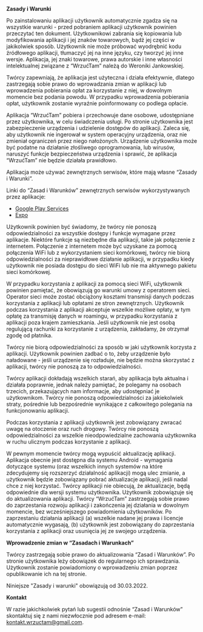 **Zasady i Warunki**

Po zainstalowaniu aplikacji użytkownik automatycznie zgadza się na wszystkie warunki - przed pobraniem aplikacji użytkownik powinien przeczytać ten dokument. Użytkownikowi zabrania się kopiowania lub modyfikowania aplikacji i jej znaków towarowych, bądź jej części w jakikolwiek sposób. Użytkownik nie może próbować wyodrębnić kodu źródłowego aplikacji, tłumaczyć jej na inne języku, czy tworzyć jej inne wersje. Aplikacja, jej znaki towarowe, prawa autorskie i inne własności intelektualnej związane z “WrzućTam” należą do Weroniki Jankowskiej.

Twórcy zapewniają, że aplikacja jest użyteczna i działa efektywnie, dlatego zastrzegają sobie prawo do wprowadzania zmian w aplikacji lub wprowadzenia pobierania opłat za korzystanie z niej, w dowolnym momencie bez podania powodu. W przypadku wprowadzenia pobierania opłat, użytkownik zostanie wyraźnie poinformowany co podlega opłacie.

Aplikacja “WrzućTam” pobiera i przechowuje dane osobowe, udostępniane przez użytkownika, w celu świadczenia usługi. Po stronie użytkownika jest zabezpieczenie urządzenia i udzielenie dostępów do aplikacji. Zaleca się, aby użytkownik nie ingerował w system operacyjny urządzenia, oraz nie zmieniał ograniczeń przez niego nałożonych. Urządzenie użytkownika może być podatne na działanie złośliwego oprogramowania, lub wirusów, naruszyć funkcje bezpieczeństwa urządzenia i sprawić, że aplikacja “WrzućTam” nie będzie działała prawidłowo.

Aplikacja może używać zewnętrznych serwisów, które mają własne “Zasady i Warunki”.

Linki do “Zasad i Warunków” zewnętrznych serwisów wykorzystywanych przez aplikacje:

*   [Google Play Services](https://policies.google.com/terms)
*   [Expo](https://expo.io/terms)

Użytkownik powinien być świadomy, że twórcy nie ponoszą odpowiedzialności za wszystkie dostępy i funkcje wymagane przez aplikacje. Niektóre funkcje są niezbędne dla aplikacji, takie jak połączenie z internetem. Połączenie z internetem może być uzyskane za pomocą połączenia WiFi lub z wykorzystaniem sieci komórkowej, twórcy nie biorą odpowiedzialności za nieprawidłowe działanie aplikacji, w przypadku kiedy użytkownik nie posiada dostępu do sieci WiFi lub nie ma aktywnego pakietu sieci komórkowej.

W przypadku korzystania z aplikacji za pomocą sieci WiFi, użytkownik powinien pamiętać, że obowiązują go warunki umowy z operatorem sieci. Operator sieci może zostać obciążony kosztami transmisji danych podczas korzystania z aplikacji lub opłatami ze stron zewnętrznych. Użytkownik podczas korzystania z aplikacji akceptuje wszelkie możliwe opłaty, w tym opłatę za transmisję danych w roamingu, w przypadku korzystania z aplikacji poza krajem zamieszkania. Jeśli użytkownik nie jest osobą regulującą rachunki za korzystanie z urządzenia, zakładamy, że otrzymał zgodę od płatnika.

Twórcy nie biorą odpowiedzialności za sposób w jaki użytkownik korzysta z aplikacji. Użytkownik powinien zadbać o to, żeby urządzenie było naładowane - jeśli urządzenie się rozładuje, nie będzie można skorzystać z aplikacji, twórcy nie ponoszą za to odpowiedzialności.

Twórcy aplikacji dokładają wszelkich starań, aby aplikacja była aktualna i działała poprawnie, jednak należy pamiętać, że polegamy na osobach trzecich, przekazujących nam informacje, aby udostępniać je użytkownikom. Twórcy nie ponoszą odpowiedzialności za jakiekolwiek straty, pośrednie lub bezpośrednie wynikające z całkowitego polegania na funkcjonowaniu aplikacji.

Podczas korzystania z aplikacji użytkownik jest zobowiązany zwracać uwagę na otoczenie oraz ruch drogowy. Twórcy nie ponoszą odpowiedzialności za wszelkie nieodpowiedzialne zachowania użytkownika w ruchu ulicznym podczas korzystanie z aplikacji.

W pewnym momencie twórcy mogą wypuścić aktualizację aplikacji. Aplikacja obecnie jest dostępna dla systemu Android - wymagania dotyczące systemu (oraz wszelkich innych systemów na które zdecydujemy się rozszerzyć działalność aplikacji) mogą ulec zmianie, a użytkownik będzie zobowiązany pobrać aktualizacje aplikacji, jeśli nadal chce z niej korzystać. Twórcy aplikacji nie obiecują, że aktualizacje, będą odpowiednie dla wersji systemu użytkownika. Użytkownik zobowiązuje się do aktualizowania aplikacji. Twórcy “WrzućTam” zastrzegają sobie prawo do zaprzestania rozwoju aplikacji i zakończenia jej działania w dowolnym momencie, bez wcześniejszego powiadomienia użytkowników. Po zaprzestaniu działania aplikacji (a) wszelkie nadane jej prawa i licencje automatycznie wygasają, (b) użytkownik jest zobowiązany do zaprzestania korzystania z aplikacji oraz usunięcia jej ze swojego urządzenia.

**Wprowadzenie zmian w “Zasadach i Warunkach”**

Twórcy zastrzegają sobie prawo do aktualizowania “Zasad i Warunków”. Po stronie użytkownika leży obowiązek do regularnego ich sprawdzania. Użytkownik zostanie powiadomiony o wprowadzeniu zmian poprzez opublikowanie ich na tej stronie.

Niniejsze "Zasady i warunki" obowiązują od 30.03.2022.

**Kontakt**

W razie jakichkolwiek pytań lub sugestii odnośnie “Zasad i Warunków” skontaktuj się z nami niezwłocznie pod adresem e-mail: kontakt.wrzuctam@gmail.com.
